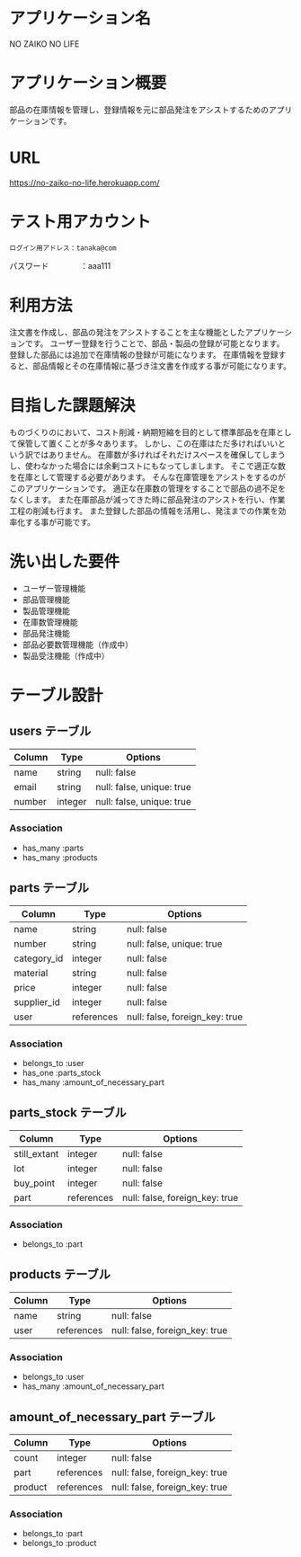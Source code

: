 # アプリケーション名
  NO ZAIKO NO LIFE

# アプリケーション概要
  部品の在庫情報を管理し、登録情報を元に部品発注をアシストするためのアプリケーションです。

# URL
  https://no-zaiko-no-life.herokuapp.com/	


# テスト用アカウント
	ログイン用アドレス：tanaka@com
  パスワード　　　　：aaa111

# 利用方法	
  注文書を作成し、部品の発注をアシストすることを主な機能としたアプリケーションです。
  ユーザー登録を行うことで、部品・製品の登録が可能となります。
  登録した部品には追加で在庫情報の登録が可能になります。
  在庫情報を登録すると、部品情報とその在庫情報に基づき注文書を作成する事が可能になります。

# 目指した課題解決	
  ものづくりのにおいて、コスト削減・納期短縮を目的として標準部品を在庫として保管して置くことが多々あります。
  しかし、この在庫はただ多ければいいという訳ではありません。
  在庫数が多ければそれだけスペースを確保してしまうし、使わなかった場合には余剰コストにもなってしまします。
  そこで適正な数を在庫として管理する必要があります。
  そんな在庫管理をアシストをするのがこのアプリケーションです。
  適正な在庫数の管理をすることで部品の過不足をなくします。
  また在庫部品が減ってきた時に部品発注のアシストを行い、作業工程の削減も行ます。
  また登録した部品の情報を活用し、発注までの作業を効率化する事が可能です。

# 洗い出した要件
- ユーザー管理機能
- 部品管理機能
- 製品管理機能
- 在庫数管理機能
- 部品発注機能
- 部品必要数管理機能（作成中）
- 製品受注機能（作成中）

# テーブル設計

## users テーブル

| Column | Type    | Options                   |
| ------ | ------- | ------------------------- |
| name   | string  | null: false               |
| email  | string  | null: false, unique: true |
| number | integer | null: false, unique: true |

### Association

- has_many :parts
- has_many :products

## parts テーブル

| Column      | Type       | Options                        |
| ----------- | ---------- | ------------------------------ |
| name        | string     | null: false                    |
| number      | string     | null: false, unique: true      |
| category_id | integer    | null: false                    |
| material    | string     | null: false                    |
| price       | integer    | null: false                    |
| supplier_id | integer    | null: false                    |
| user        | references | null: false, foreign_key: true |

### Association

- belongs_to :user
- has_one :parts_stock
- has_many :amount_of_necessary_part 

## parts_stock テーブル

| Column       | Type       | Options                        |
| ------------ | ---------- | ------------------------------ |
| still_extant | integer    | null: false                    |
| lot          | integer    | null: false                    |
| buy_point    | integer    | null: false                    |
| part         | references | null: false, foreign_key: true |

### Association

- belongs_to :part

## products テーブル

| Column      | Type       | Options                        |
| ----------- | ---------- | ------------------------------ |
| name        | string     | null: false                    |
| user        | references | null: false, foreign_key: true |

### Association

- belongs_to :user
- has_many :amount_of_necessary_part 

## amount_of_necessary_part テーブル

| Column  | Type       | Options                        |
| ------- | ---------- | ------------------------------ |
| count   | integer    | null: false                    | 
| part    | references | null: false, foreign_key: true |
| product | references | null: false, foreign_key: true |

### Association

- belongs_to :part
- belongs_to :product
